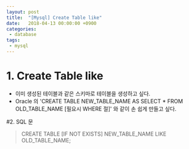 ```yaml
---
layout: post
title:  "[Mysql] Create Table like"
date:   2018-04-13 00:00:00 +0900
categories:
 - database
tags: 
 - mysql
---
```

# 1. Create Table like
- 이미 생성된 테이블과 같은 스키마로 테이블을 생성하고 싶다.
- Oracle 의 'CREATE TABLE NEW_TABLE_NAME AS SELECT * FROM OLD_TABLE_NAME [필요시 WHERE 절]' 와 같이 손 쉽게 만들고 싶다. 

#2. SQL 문

> CREATE TABLE [IF NOT EXISTS] NEW_TABLE_NAME  LIKE OLD_TABLE_NAME;


